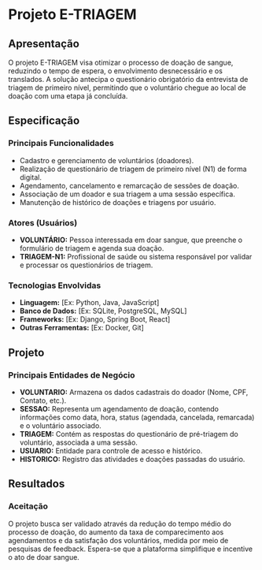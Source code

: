 # Projeto E-TRIAGEM

## Apresentação
O projeto E-TRIAGEM visa otimizar o processo de doação de sangue, reduzindo o tempo de espera, o envolvimento desnecessário e os translados. A solução antecipa o questionário obrigatório da entrevista de triagem de primeiro nível, permitindo que o voluntário chegue ao local de doação com uma etapa já concluída.

## Especificação

### Principais Funcionalidades
-   Cadastro e gerenciamento de voluntários (doadores).
-   Realização de questionário de triagem de primeiro nível (N1) de forma digital.
-   Agendamento, cancelamento e remarcação de sessões de doação.
-   Associação de um doador e sua triagem a uma sessão específica.
-   Manutenção de histórico de doações e triagens por usuário.

### Atores (Usuários)
-   **VOLUNTÁRIO:** Pessoa interessada em doar sangue, que preenche o formulário de triagem e agenda sua doação.
-   **TRIAGEM-N1:** Profissional de saúde ou sistema responsável por validar e processar os questionários de triagem.

### Tecnologias Envolvidas
-   **Linguagem:** [Ex: Python, Java, JavaScript]
-   **Banco de Dados:** [Ex: SQLite, PostgreSQL, MySQL]
-   **Frameworks:** [Ex: Django, Spring Boot, React]
-   **Outras Ferramentas:** [Ex: Docker, Git]

## Projeto

### Principais Entidades de Negócio
-   **VOLUNTARIO:** Armazena os dados cadastrais do doador (Nome, CPF, Contato, etc.).
-   **SESSAO:** Representa um agendamento de doação, contendo informações como data, hora, status (agendada, cancelada, remarcada) e o voluntário associado.
-   **TRIAGEM:** Contém as respostas do questionário de pré-triagem do voluntário, associada a uma sessão.
-   **USUARIO:** Entidade para controle de acesso e histórico.
-   **HISTORICO:** Registro das atividades e doações passadas do usuário.

## Resultados

### Aceitação
O projeto busca ser validado através da redução do tempo médio do processo de doação, do aumento da taxa de comparecimento aos agendamentos e da satisfação dos voluntários, medida por meio de pesquisas de feedback. Espera-se que a plataforma simplifique e incentive o ato de doar sangue.
